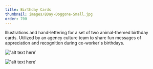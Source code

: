 ```yaml
---
title: Birthday Cards
thumbnail: images/BDay-Doggone-Small.jpg
order: 700
---
```


Illustrations and hand-lettering for a set of two animal-themed birthday cards. Utilized by an agency culture team to share fun messages of appreciation and recognition during co-worker's birthdays.

!['alt text here'](images/Doggone-Mockup-Small.jpg)

!['alt text here'](images/Pawesome-Mockup-Small.jpg)
